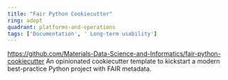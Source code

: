 ```yaml
---
title: "Fair Python Cookiecutter"
ring: adopt
quadrant: platforms-and-operations
tags: ['Documentation', ' Long-term usability']
---
```

https://github.com/Materials-Data-Science-and-Informatics/fair-python-cookiecutter
An opinionated cookiecutter template to kickstart a modern best-practice Python project with FAIR metadata.
